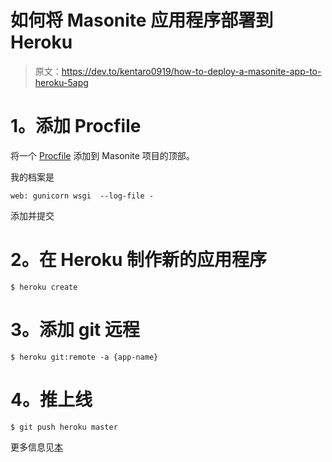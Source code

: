 # 如何将 Masonite 应用程序部署到 Heroku

> 原文：<https://dev.to/kentaro0919/how-to-deploy-a-masonite-app-to-heroku-5apg>

# 1。添加 Procfile

将一个 [Procfile](https://devcenter.heroku.com/articles/procfile) 添加到 Masonite 项目的顶部。

我的档案是

```
web: gunicorn wsgi  --log-file - 
```

添加并提交

# 2。在 Heroku 制作新的应用程序

```
$ heroku create 
```

# 3。添加 git 远程

```
$ heroku git:remote -a {app-name} 
```

# 4。推上线

```
$ git push heroku master 
```

更多信息见[本](https://dev.to/masonite/deploying-a-masonite-application-to-heroku-45jp)